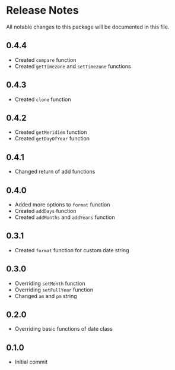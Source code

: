 # Release Notes
All notable changes to this package will be documented in this file.

## 0.4.4
- Created `compare` function
- Created `getTimezone` and `setTimezone` functions

## 0.4.3
- Created `clone` function

## 0.4.2
- Created `getMeridiem` function
- Created `getDayOfYear` function

## 0.4.1
- Changed return of add functions

## 0.4.0
- Added more options to `format` function
- Created `addDays` function
- Created `addMonths` and `addYears` function

## 0.3.1
- Created `format` function for custom date string

## 0.3.0
- Overriding `setMonth` function
- Overriding `setFullYear` function
- Changed `am` and `pm` string

## 0.2.0
- Overriding basic functions of date class

## 0.1.0
- Initial commit

